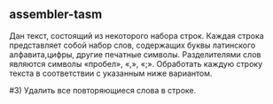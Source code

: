 ## assembler-tasm
Дан  текст,  состоящий  из  некоторого  набора строк.  Каждая  строка  представляет собой набор слов, содержащих буквы латинского алфавита,цифры, другие печатные символы.  Разделителями  слов  являются  символы «пробел»,  «,»,  «;».  Обработать каждую строку текста в соответствии с указанным ниже вариантом.

#3) Удалить все повторяющиеся слова в строке.
